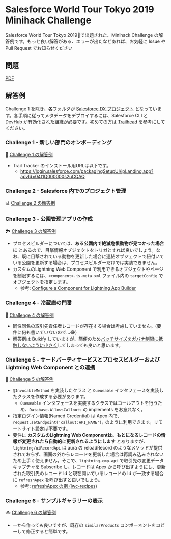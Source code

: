 # Salesforce World Tour Tokyo 2019 Minihack Challenge 
Salesforce World Tour Tokyo 2019🗼で出題された、Minihack Challenge の解答例です。もっと良い解答がある、エラーが出たなどあれば、お気軽に Issue や Pull Request でお知らせください

## 問題 
[PDF](https://s3-ap-northeast-1.amazonaws.com/static.jpdscblog/jpblogs/wp-content/uploads/2019/09/18100330/1b12347050aa0b17d456e566af36ec3d.pdf)

## 解答例
Challenge 1 を除き、各フォルダが [Salesforce DX プロジェクト](https://developer.salesforce.com/docs/atlas.ja-jp.sfdx_dev.meta/sfdx_dev/sfdx_dev_ws_create_new.htm) となっています。各手順に従ってメタデータをデプロイするには、Salesforce CLI と DevHub が有効化された組織が必要です。初めての方は [Trailhead](https://trailhead.salesforce.com/ja/content/learn/modules/sfdx_app_dev) を参考にしてください。

### Challenge 1 - 新しい部門のオンボーディング
🚀 [Challenge 1 の解答例](challenge1/)

* Trail Tracker のインストール用URLは以下です。
    * https://login.salesforce.com/packagingSetupUI/ipLanding.app?apvId=04t1Q000000s2uCQAQ

### Challenge 2 - Salesforce 内でのプロジェクト管理
📊 [Challenge 2 の解答例](challenge2/)

### Challenge 3 - 公園管理アプリの作成
🏞 [Challenge 3 の解答例](challenge3/)

* プロセスビルダーについては、**ある公園内で絶滅危惧動物が見つかった場合に** とあるので、目撃情報オブジェクトをトリガとすれば良いでしょう。なお、既に目撃されている動物を更新した場合に連結オブジェクトで紐付いている公園を更新する場合は、プロセスビルダーだけでは実装できません。
* カスタムのLightning Web Component で利用できるオブジェクトやページを制限するには、`<component>.js-meta.xml` ファイル内の `targetConfig` でオブジェクトを指定します。
    * 参考: [Configure a Component for Lightning App Builder](https://developer.salesforce.com/docs/component-library/documentation/lwc/lwc.use_config_for_app_builder)

### Challenge 4 - 冷蔵庫の門番 
🔌 [Challenge 4 の解答例](challenge4/)

* 同性同名の取引先責任者レコードが存在する場合は考慮していません。(要件に何も書いていないので…😂)
* 解答例は Bulkify していますが、簡便のため[バッチサイズをガバナ制限に抵触しないように小さく](https://developer.salesforce.com/docs/atlas.ja-jp.platform_events.meta/platform_events/platform_events_subscribe_batch_resume.htm)してしまっても良いと思います。

### Challenge 5 - サードパーティサービスとプロセスビルダーおよび Lightning Web Component との連携
🤝 [Challenge 5 の解答例](challenge5/)
* `@InvocableMethod` を実装したクラス と `Queueable` インタフェースを実装したクラスを作成する必要があります。
    * `Queueable` インタフェースを実装するクラスではコールアウトを行うため、`Database.AllowsCallouts` の implements をお忘れなく。
* 指定ログイン情報(Named Credential) は Apex 内で、`request.setEndpoint('callout:API_NAME');` のように利用できます。リモートサイト設定は不要です。
* 要件に **カスタムのLightning Web Componentは、もとになるレコードの情報が変更されたら自動的に更新されるようにします** とありますが、`lightning/uiRecordApi` は aura の reloadRecord のようなメソッドが提供されておらず、画面の外からレコードを更新した場合は再読み込みされないため上手く使えません。そこで、`lightning-emp-api` で取引先の変更データキャプチャを Subscribe し、レコードは Apex から呼び出すようにし、更新された取引先のレコード Id と現在開いているレコードの Id が一致する場合に `refreshApex` を呼び出すと良いでしょう。
    * 参考: [refreshApex の例 (lwc-recipes)](https://github.com/trailheadapps/lwc-recipes/blob/master/force-app/main/default/lwc/ldsDeleteRecord/ldsDeleteRecord.js)

### Challenge 6 - サンプルギャラリーの表示
🚲 [Challenge 6 の解答例](https://github.com/shunkosa/swtt2019-minihack/tree/master/challenge6/force-app/main/default/lwc/productList)
* 一から作っても良いですが、既存の `similarProducts` コンポーネントをコピーして修正すると簡単です。
